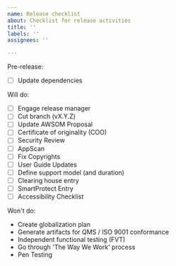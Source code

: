 ```yaml
---
name: Release checklist
about: Checklist for release activities
title: ''
labels: ''
assignees: ''

---
```


Pre-release:
- [ ] Update dependencies

Will do:
- [ ] Engage release manager
- [ ] Cut branch (vX.Y.Z)
- [ ] Update AWSOM Proposal
- [ ] Certificate of originality (COO)
- [ ] Security Review
- [ ] AppScan
- [ ] Fix Copyrights
- [ ] User Guide Updates
- [ ] Define support model (and duration)
- [ ] Clearing house entry
- [ ] SmartProtect Entry
- [ ] Accessibility Checklist

Won't do:
- Create globalization plan
- Generate artifacts for QMS / ISO 9001 conformance
- Independent functional testing (FVT)
- Go through 'The Way We Work' process
- Pen Testing

